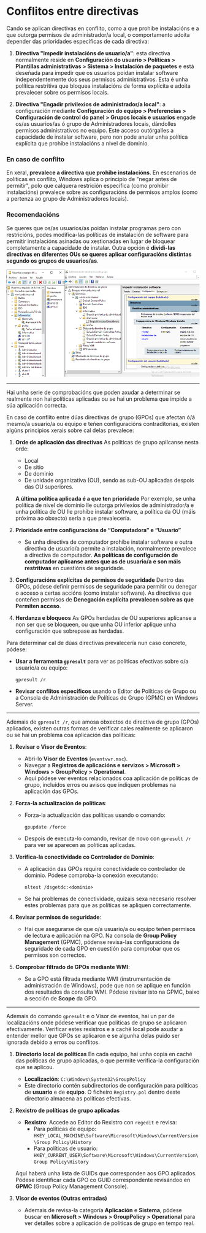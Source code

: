 # Conflitos entre directivas

Cando se aplican directivas en conflito, como a que prohibe instalacións e a que outorga permisos de administrador/a local, o comportamento adoita depender das prioridades específicas de cada directiva:

1. **Directiva "Impedir instalacións de usuario/a"**: esta directiva normalmente reside en **Configuración do usuario > Políticas > Plantillas administrativas > Sistema > Instalación de paquetes** e está deseñada para impedir que os usuarios poidan instalar software independentemente dos seus permisos administrativos. Esta é unha política restritiva que bloquea instalacións de forma explícita e adoita prevalecer sobre os permisos locais.

2. **Directiva "Engadir privilexios de administrador/a local"**: a configuración mediante **Configuración do equipo > Preferencias > Configuración de control do panel > Grupos locais e usuarios** engade os/as usuarios/as ó grupo de Administradores locais, dándolles permisos administrativos no equipo. Este acceso outórgalles a capacidade de instalar software, pero non pode anular unha política explícita que prohibe instalacións a nivel de dominio.

### En caso de conflito

En xeral, **prevalece a directiva que prohibe instalacións**. En escenarios de políticas en conflito, Windows aplica o principio de "negar antes de permitir", polo que calquera restrición específica (como prohibir instalacións) prevalece sobre as configuracións de permisos amplos (como a pertenza ao grupo de Administradores locais).

### Recomendacións

Se queres que os/as usuarios/as poidan instalar programas pero con restricións, podes modifica-las políticas de instalación de software para permitir instalacións asinadas ou xestionadas en lugar de bloquear completamente a capacidade de instalar. Outra opción é **dividi-las directivas en diferentes OUs se queres aplicar configuracións distintas segundo os grupos de usuarios/as**.

![Directivas en OUs distintas para evitar conflitos](/UD1-ActiveDirectory/imaxes/conflitosGPO.png "Importante a orde da aplicación das directivas e o seu reparto en OUs")

---
Hai unha serie de comprobacións que poden axudar a determinar se realmente non hai políticas aplicadas ou se hai un problema que impide a súa aplicación correcta.

En caso de conflito entre dúas directivas de grupo (GPOs) que afectan ó/á mesmo/a usuario/a ou equipo e teñen configuracións contraditorias, existen algúns principios xerais sobre cal delas prevalece:

1. **Orde de aplicación das directivas**
As políticas de grupo aplícanse nesta orde:
   - Local
   - De sitio
   - De dominio
   - De unidade organizativa (OU), sendo as sub-OU aplicadas despois das OU superiores.

   **A última política aplicada é a que ten prioridade**
Por exemplo, se unha política de nivel de dominio lle outorga privilexios de administrador/a e unha política de OU lle prohibe instalar software, a política da OU (máis próxima ao obxecto) sería a que prevalecería.

3. **Prioridade entre configuracións de “Computadora” e “Usuario”**
   - Se unha directiva de computador prohíbe instalar software e outra directiva de usuario/a permite a instalación, normalmente prevalece a directiva de computador. **As políticas de configuración de computador aplícanse antes que as de usuario/a e son máis restritivas** en cuestións de seguridade.

4. **Configuracións explícitas de permisos de seguridade**
Dentro das GPOs, pódese definir permisos de seguridade para permitir ou denegar o acceso a certas accións (como instalar software). As directivas que conteñen permisos de **Denegación explícita prevalecen sobre as que Permiten acceso**.

6. **Herdanza e bloqueos**
As GPOs herdadas de OU superiores aplícanse a non ser que se bloqueen, ou que unha OU inferior aplique unha configuración que sobrepase as herdadas.

Para determinar cal de dúas directivas prevalecería nun caso concreto, pódese:

   - **Usar a ferramenta `gpresult`** para ver as políticas efectivas sobre o/a usuario/a ou equipo:
     ```shell
     gpresult /r
     ```
   - **Revisar conflitos específicos** usando o Editor de Políticas de Grupo ou a Consola de Administración de Políticas de Grupo (GPMC) en Windows Server.

---
Ademais de `gpresult /r`, que amosa obxectos de directiva de grupo (GPOs) aplicados, existen outras formas de verificar cales realmente se aplicaron ou se hai un problema coa aplicación das políticas:

1. **Revisar o Visor de Eventos**:
   - Abri-lo **Visor de Eventos** (`eventvwr.msc`).
   - Navegar a **Registros de aplicacións e servizos > Microsoft > Windows > GroupPolicy > Operational**.
   - Aquí pódese ver eventos relacionados coa aplicación de políticas de grupo, incluídos erros ou avisos que indiquen problemas na aplicación das GPOs.

2. **Forza-la actualización de políticas**:
   - Forza-la actualización das políticas usando o comando:
     ```shell
     gpupdate /force
     ```
   - Despois de executa-lo comando, revisar de novo con `gpresult /r` para ver se aparecen as políticas aplicadas. 

3. **Verifica-la conectividade co Controlador de Dominio**:
   - A aplicación das GPOs require conectividade co controlador de dominio. Pódese comproba-la conexión executando:
     ```shell
     nltest /dsgetdc:<dominio>
     ```
   - Se hai problemas de conectividade, quizais sexa necesario resolver estes problemas para que as políticas se apliquen correctamente.

4. **Revisar permisos de seguridade**:
   - Hai que asegurarse de que o/a usuario/a ou equipo teñen permisos de lectura e aplicación na GPO. Na consola de **Group Policy Management** (GPMC), pódense revisa-las configuracións de seguridade de cada GPO en cuestión para comprobar que os permisos son correctos.

5. **Comprobar filtrado de GPOs mediante WMI**:
   - Se a GPO está filtrada mediante WMI (instrumentación de administración de Windows), pode que non se aplique en función dos resultados da consulta WMI. Pódese revisar isto na GPMC, baixo a sección de **Scope** da GPO.

---
Ademais do comando `gpresult` e o Visor de eventos, hai un par de localizacións onde pódese verificar que políticas de grupo se aplicaron efectivamente. Verificar estes rexistros e a caché local pode axudar a entender mellor que GPOs se aplicaron e se algunha delas puido ser ignorada debido a erros ou conflitos.

1. **Directorio local de políticas**
En cada equipo, hai unha copia en caché das políticas de grupo aplicadas, o que permite verifica-la configuración que se aplicou.
   - **Localización**: `C:\Windows\System32\GroupPolicy`
   - Este directorio contén subdirectorios de configuración para políticas de **usuario** e de **equipo**. O ficheiro `Registry.pol` dentro deste directorio almacena as políticas efectivas.

3. **Rexistro de políticas de grupo aplicadas**
   - **Rexistro**: Accede ao Editor do Rexistro con `regedit` e revisa:
     - Para políticas de equipo: `HKEY_LOCAL_MACHINE\Software\Microsoft\Windows\CurrentVersion\Group Policy\History`
     - Para políticas de usuario: `HKEY_CURRENT_USER\Software\Microsoft\Windows\CurrentVersion\Group Policy\History`

   Aquí haberá unha lista de GUIDs que corresponden aos GPO aplicados. Pódese identificar cada GPO co GUID correspondente revisándoo en **GPMC** (Group Policy Management Console).

4. **Visor de eventos (Outras entradas)** 
   - Ademais de revisa-la categoría **Aplicación** e **Sistema**, pódese buscar en **Microsoft > Windows > GroupPolicy > Operational** para ver detalles sobre a aplicación de políticas de grupo en tempo real.

